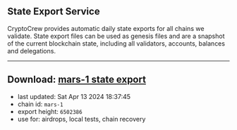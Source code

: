 ## State Export Service
CryptoCrew provides automatic daily state exports for all chains we validate. State export files can be used as genesis files and are a snapshot of the current blockchain state, including all validators, accounts, balances and delegations.

---
**Download: [mars-1 state export](https://dl-eu2.ccvalidators.com/SERVICE/mars/mars-1_export_6502386.json)**
---

- last updated: Sat Apr 13 2024 18:37:45
- chain id: `mars-1`
- export height: `6502386`
- use for: airdrops, local tests, chain recovery
